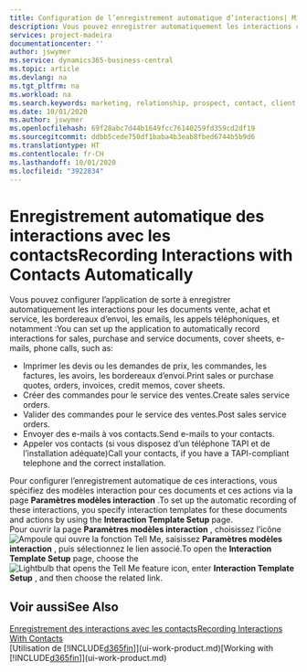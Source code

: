 ```yaml
---
title: Configuration de l’enregistrement automatique d’interactions| Microsoft Docs
description: Vous pouvez enregistrer automatiquement les interactions client, par exemple, pour les documents ventes, achat et service ou les appels téléphoniques.
services: project-madeira
documentationcenter: ''
author: jswymer
ms.service: dynamics365-business-central
ms.topic: article
ms.devlang: na
ms.tgt_pltfrm: na
ms.workload: na
ms.search.keywords: marketing, relationship, prospect, contact, client, customer
ms.date: 10/01/2020
ms.author: jswymer
ms.openlocfilehash: 69f28abc7d44b1649fcc76140259fd359cd2df19
ms.sourcegitcommit: ddbb5cede750df1baba4b3eab8fbed6744b5b9d6
ms.translationtype: HT
ms.contentlocale: fr-CH
ms.lasthandoff: 10/01/2020
ms.locfileid: "3922834"
---
```

# <a name="recording-interactions-with-contacts-automatically"></a><span data-ttu-id="ec435-103">Enregistrement automatique des interactions avec les contacts</span><span class="sxs-lookup"><span data-stu-id="ec435-103">Recording Interactions with Contacts Automatically</span></span>
<span data-ttu-id="ec435-104">Vous pouvez configurer l’application de sorte à enregistrer automatiquement les interactions pour les documents vente, achat et service, les bordereaux d’envoi, les emails, les appels téléphoniques, et notamment :</span><span class="sxs-lookup"><span data-stu-id="ec435-104">You can set up the application to automatically record interactions for sales, purchase and service documents, cover sheets, e-mails, phone calls, such as:</span></span>

* <span data-ttu-id="ec435-105">Imprimer les devis ou les demandes de prix, les commandes, les factures, les avoirs, les bordereaux d’envoi.</span><span class="sxs-lookup"><span data-stu-id="ec435-105">Print sales or purchase quotes, orders, invoices, credit memos, cover sheets.</span></span>
* <span data-ttu-id="ec435-106">Créer des commandes pour le service des ventes.</span><span class="sxs-lookup"><span data-stu-id="ec435-106">Create sales service orders.</span></span>
* <span data-ttu-id="ec435-107">Valider des commandes pour le service des ventes.</span><span class="sxs-lookup"><span data-stu-id="ec435-107">Post sales service orders.</span></span>
* <span data-ttu-id="ec435-108">Envoyer des e-mails à vos contacts.</span><span class="sxs-lookup"><span data-stu-id="ec435-108">Send e-mails to your contacts.</span></span>
* <span data-ttu-id="ec435-109">Appeler vos contacts (si vous disposez d’un téléphone TAPI et de l’installation adéquate)</span><span class="sxs-lookup"><span data-stu-id="ec435-109">Call your contacts, if you have a TAPI-compliant telephone and the correct installation.</span></span>

<span data-ttu-id="ec435-110">Pour configurer l’enregistrement automatique de ces interactions, vous spécifiez des modèles interaction pour ces documents et ces actions via la page **Paramètres modèles interaction** .</span><span class="sxs-lookup"><span data-stu-id="ec435-110">To set up the automatic recording of these interactions, you specify interaction templates for these documents and actions by using the **Interaction Template Setup** page.</span></span>  
<span data-ttu-id="ec435-111">Pour ouvrir la page **Paramètres modèles interaction** , choisissez l’icône ![Ampoule qui ouvre la fonction Tell Me](media/ui-search/search_small.png "Dites-moi ce que vous voulez faire"), saisissez **Paramètres modèles interaction** , puis sélectionnez le lien associé.</span><span class="sxs-lookup"><span data-stu-id="ec435-111">To open the **Interaction Template Setup** page, choose the ![Lightbulb that opens the Tell Me feature](media/ui-search/search_small.png "Tell me what you want to do") icon, enter **Interaction Template Setup** , and then choose the related link.</span></span>

## <a name="see-also"></a><span data-ttu-id="ec435-112">Voir aussi</span><span class="sxs-lookup"><span data-stu-id="ec435-112">See Also</span></span>
[<span data-ttu-id="ec435-113">Enregistrement des interactions avec les contacts</span><span class="sxs-lookup"><span data-stu-id="ec435-113">Recording Interactions With Contacts</span></span>](marketing-interactions.md)  
<span data-ttu-id="ec435-114">[Utilisation de [!INCLUDE[d365fin](includes/d365fin_md.md)]](ui-work-product.md)</span><span class="sxs-lookup"><span data-stu-id="ec435-114">[Working with [!INCLUDE[d365fin](includes/d365fin_md.md)]](ui-work-product.md)</span></span>  
